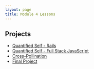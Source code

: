 ```yaml
---
layout: page
title: Module 4 Lessons
---
```


## Projects

* [Quantified Self - Rails](./quantified_self/quantified_self_rails)
* [Quantified Self - Full Stack JavaScript](./quantified_self/quantified_self_full_stack)
* [Cross-Pollination](./cross_pollination/cross_pollination_spec)
* [Final Project](./link_coming)
